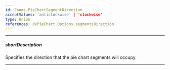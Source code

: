 ```yaml
---
id: Enums.PieChartSegmentDirection
acceptValues: 'anticlockwise' | 'clockwise'
type: Union
references: dxPieChart.Options.segmentsDirection
---
```

---
##### shortDescription
Specifies the direction that the pie chart segments will occupy.

---
